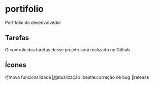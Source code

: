 # portifolio
Portifolio do desenvolvedor

## Tarefas

O controle das tarefas desse projeto será realizado no Github

## Ícones

:package:nova funcionalidade
:up:atualização
:beatle:correção de bug
:checkered_flag:release
